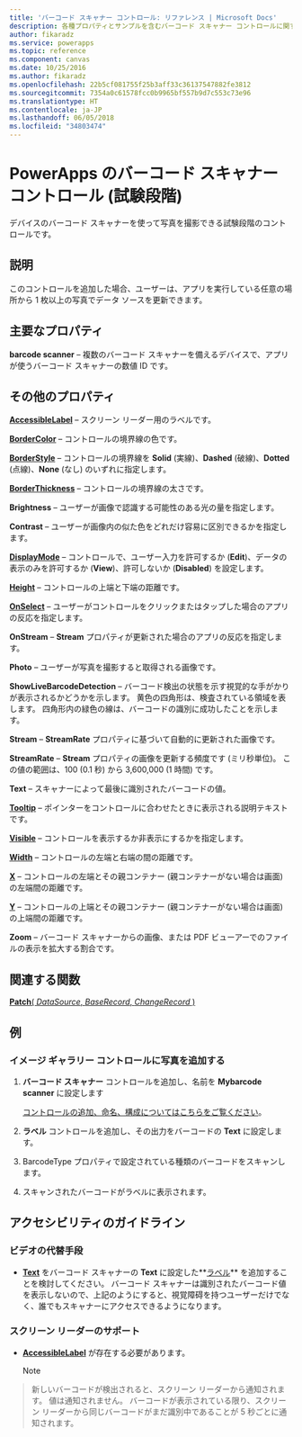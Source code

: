```yaml
---
title: 'バーコード スキャナー コントロール: リファレンス | Microsoft Docs'
description: 各種プロパティとサンプルを含むバーコード スキャナー コントロールに関する情報
author: fikaradz
ms.service: powerapps
ms.topic: reference
ms.component: canvas
ms.date: 10/25/2016
ms.author: fikaradz
ms.openlocfilehash: 22b5cf081755f25b3aff33c36137547882fe3812
ms.sourcegitcommit: 7354a0c61578fcc0b9965bf557b9d7c553c73e96
ms.translationtype: HT
ms.contentlocale: ja-JP
ms.lasthandoff: 06/05/2018
ms.locfileid: "34803474"
---
```

# <a name="barcode-scanner-control-experimental-in-powerapps"></a>PowerApps のバーコード スキャナー コントロール (試験段階)
デバイスのバーコード スキャナーを使って写真を撮影できる試験段階のコントロールです。

## <a name="description"></a>説明
このコントロールを追加した場合、ユーザーは、アプリを実行している任意の場所から 1 枚以上の写真でデータ ソースを更新できます。

## <a name="key-properties"></a>主要なプロパティ
**barcode scanner** – 複数のバーコード スキャナーを備えるデバイスで、アプリが使うバーコード スキャナーの数値 ID です。

## <a name="additional-properties"></a>その他のプロパティ
**[AccessibleLabel](properties-accessibility.md)** – スクリーン リーダー用のラベルです。

**[BorderColor](properties-color-border.md)** – コントロールの境界線の色です。

**[BorderStyle](properties-color-border.md)** – コントロールの境界線を **Solid** (実線)、**Dashed** (破線)、**Dotted** (点線)、**None** (なし) のいずれに指定します。

**[BorderThickness](properties-color-border.md)** – コントロールの境界線の太さです。

**Brightness** – ユーザーが画像で認識する可能性のある光の量を指定します。

**Contrast** – ユーザーが画像内の似た色をどれだけ容易に区別できるかを指定します。

**[DisplayMode](properties-core.md)** – コントロールで、ユーザー入力を許可するか (**Edit**)、データの表示のみを許可するか (**View**)、許可しないか (**Disabled**) を設定します。

**[Height](properties-size-location.md)** – コントロールの上端と下端の距離です。

**[OnSelect](properties-core.md)** – ユーザーがコントロールをクリックまたはタップした場合のアプリの反応を指定します。

**OnStream** – **Stream** プロパティが更新された場合のアプリの反応を指定します。

**Photo** – ユーザーが写真を撮影すると取得される画像です。

**ShowLiveBarcodeDetection** – バーコード検出の状態を示す視覚的な手がかりが表示されるかどうかを示します。 黄色の四角形は、検査されている領域を表します。 四角形内の緑色の線は、バーコードの識別に成功したことを示します。

**Stream** – **StreamRate** プロパティに基づいて自動的に更新された画像です。

**StreamRate** – **Stream** プロパティの画像を更新する頻度です (ミリ秒単位)。  この値の範囲は、100 (0.1 秒) から 3,600,000 (1 時間) です。

**Text** – スキャナーによって最後に識別されたバーコードの値。

**[Tooltip](properties-core.md)** – ポインターをコントロールに合わせたときに表示される説明テキストです。

**[Visible](properties-core.md)** – コントロールを表示するか非表示にするかを指定します。

**[Width](properties-size-location.md)** – コントロールの左端と右端の間の距離です。

**[X](properties-size-location.md)** – コントロールの左端とその親コンテナー (親コンテナーがない場合は画面) の左端間の距離です。

**[Y](properties-size-location.md)** – コントロールの上端とその親コンテナー (親コンテナーがない場合は画面) の上端間の距離です。

**Zoom** – バーコード スキャナーからの画像、または PDF ビューアーでのファイルの表示を拡大する割合です。

## <a name="related-functions"></a>関連する関数
[**Patch**( *DataSource*, *BaseRecord*, *ChangeRecord* )](../functions/function-patch.md)

## <a name="example"></a>例
### <a name="add-photos-to-an-image-gallery-control"></a>イメージ ギャラリー コントロールに写真を追加する
1. **バーコード スキャナー** コントロールを追加し、名前を **Mybarcode scanner** に設定します

    [コントロールの追加、命名、構成についてはこちらをご覧ください](../add-configure-controls.md)。
2. **ラベル** コントロールを追加し、その出力をバーコードの **Text** に設定します。  
3. BarcodeType プロパティで設定されている種類のバーコードをスキャンします。
4. スキャンされたバーコードがラベルに表示されます。


## <a name="accessibility-guidelines"></a>アクセシビリティのガイドライン
### <a name="video-alternatives"></a>ビデオの代替手段
* **[Text](properties-core.md)** をバーコード スキャナーの **Text** に設定した**[ラベル](control-text-box.md)** を追加することを検討してください。 バーコード スキャナーは識別されたバーコード値を表示しないので、上記のようにすると、視覚障碍を持つユーザーだけでなく、誰でもスキャナーにアクセスできるようになります。

### <a name="screen-reader-support"></a>スクリーン リーダーのサポート
* **[AccessibleLabel](properties-accessibility.md)** が存在する必要があります。

    > [!NOTE]
> 新しいバーコードが検出されると、スクリーン リーダーから通知されます。 値は通知されません。 バーコードが表示されている限り、スクリーン リーダーから同じバーコードがまだ識別中であることが 5 秒ごとに通知されます。

